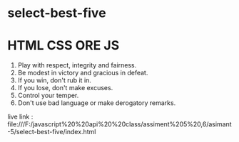 # select-best-five


# HTML CSS ORE JS

1. Play with respect, integrity and fairness.
2. Be modest in victory and gracious in defeat.
3. If you win, don't rub it in.
4. If you lose, don't make excuses.
5. Control your temper.
6. Don't use bad language or make derogatory remarks.


live link : file:///F:/javascript%20%20api%20%20class/assiment%205%20,6/asimant-5/select-best-five/index.html
